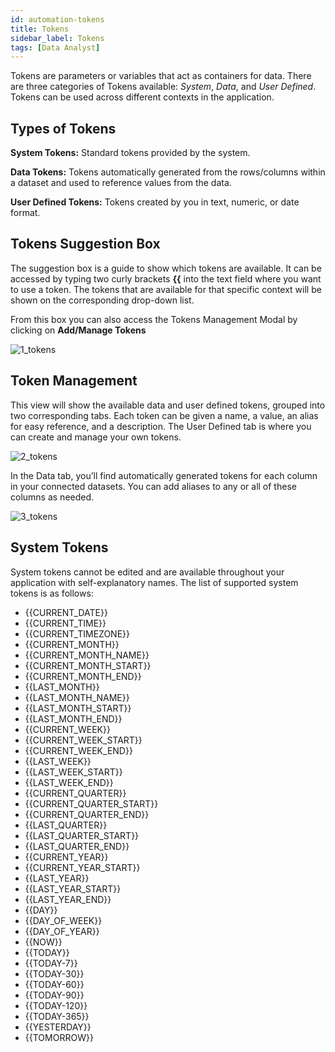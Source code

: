 ```yaml
---
id: automation-tokens
title: Tokens
sidebar_label: Tokens
tags: [Data Analyst]
---
```


<div style={{textAlign: "justify"}}>

Tokens are parameters or variables that act as containers for data. There are three categories of Tokens available: _System_, _Data_, and _User Defined_. Tokens can be used across different contexts in the application. 

## Types of Tokens
**System Tokens:** Standard tokens provided by the system.

**Data Tokens:** Tokens automatically generated from the rows/columns within a dataset and used to reference values from the data.

**User Defined Tokens:** Tokens created by you in text, numeric, or date format.

## Tokens Suggestion Box
The suggestion box is a guide to show which tokens are available. It can be accessed by typing two curly brackets **{{** into the text field where you want to use a token. The tokens that are available for that specific context will be shown on the corresponding drop-down list.

From this box you can also access the Tokens Management Modal by clicking on **Add/Manage Tokens**

![1_tokens](https://s3.amazonaws.com/cdn.qrvey.com/documentation_assets/ui-docs/automation/3.4.6.5_tokens/1_tokens.png#thumbnail)

## Token Management
This view will show the available data and user defined tokens, grouped into two corresponding tabs. Each token can be given a name, a value, an alias for easy reference, and a description. The User Defined tab is where you can create and manage your own tokens.

![2_tokens](https://s3.amazonaws.com/cdn.qrvey.com/documentation_assets/ui-docs/automation/3.4.6.5_tokens/2_tokens.png#thumbnail)

In the Data tab, you’ll find automatically generated tokens for each column in your connected datasets. You can add aliases to any or all of these columns as needed. 

![3_tokens](https://s3.amazonaws.com/cdn.qrvey.com/documentation_assets/ui-docs/automation/3.4.6.5_tokens/3_tokens.png#thumbnail)

## System Tokens
System tokens cannot be edited and are available throughout your application with self-explanatory names. The list of supported system tokens is as follows:

- {{CURRENT_DATE}}
- {{CURRENT_TIME}}
- {{CURRENT_TIMEZONE}}
- {{CURRENT_MONTH}}
- {{CURRENT_MONTH_NAME}}
- {{CURRENT_MONTH_START}}
- {{CURRENT_MONTH_END}}
- {{LAST_MONTH}}
- {{LAST_MONTH_NAME}}
- {{LAST_MONTH_START}}
- {{LAST_MONTH_END}}
- {{CURRENT_WEEK}}
- {{CURRENT_WEEK_START}}
- {{CURRENT_WEEK_END}}
- {{LAST_WEEK}}
- {{LAST_WEEK_START}}
- {{LAST_WEEK_END}}
- {{CURRENT_QUARTER}}
- {{CURRENT_QUARTER_START}}
- {{CURRENT_QUARTER_END}}
- {{LAST_QUARTER}}
- {{LAST_QUARTER_START}}
- {{LAST_QUARTER_END}}
- {{CURRENT_YEAR}}
- {{CURRENT_YEAR_START}}
- {{LAST_YEAR}}
- {{LAST_YEAR_START}}
- {{LAST_YEAR_END}}
- {{DAY}}
- {{DAY_OF_WEEK}}
- {{DAY_OF_YEAR}}
- {{NOW}}
- {{TODAY}}
- {{TODAY-7}}
- {{TODAY-30}}
- {{TODAY-60}}
- {{TODAY-90}}
- {{TODAY-120}}
- {{TODAY-365}}
- {{YESTERDAY}}
- {{TOMORROW}}

</div> 